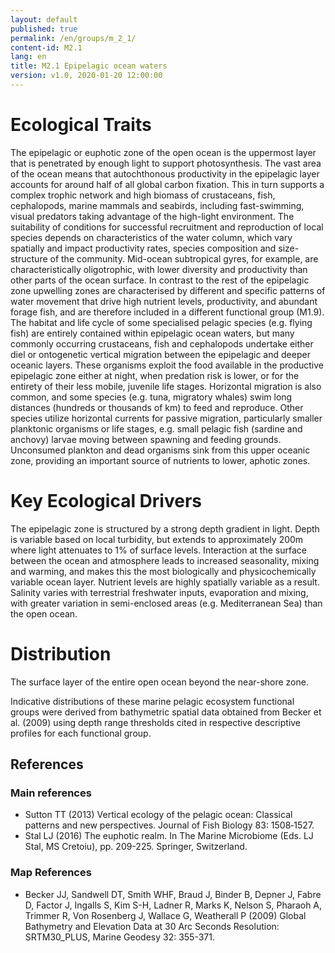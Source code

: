 ```yaml
---
layout: default
published: true
permalink: /en/groups/m_2_1/
content-id: M2.1
lang: en
title: M2.1 Epipelagic ocean waters
version: v1.0, 2020-01-20 12:00:00
---
```

# Ecological Traits

The epipelagic or euphotic zone of the open ocean is the uppermost layer that is penetrated by enough light to support photosynthesis. The vast area of the ocean means that autochthonous productivity in the epipelagic layer accounts for around half of all global carbon fixation. This in turn supports a complex trophic network and high biomass of crustaceans, fish, cephalopods, marine mammals and seabirds, including fast-swimming, visual predators taking advantage of the high-light environment. The suitability of conditions for successful recruitment and reproduction of local species depends on characteristics of the water column, which vary spatially and impact productivity rates, species composition and size-structure of the community. Mid-ocean subtropical gyres, for example, are characteristically oligotrophic, with lower diversity and productivity than other parts of the ocean surface. In contrast to the rest of the epipelagic zone upwelling zones are characterised by different and specific patterns of water movement that drive high nutrient levels, productivity, and abundant forage fish, and are therefore included in a different functional group (M1.9). The habitat and life cycle of some specialised pelagic species (e.g. flying fish) are entirely contained within epipelagic ocean waters, but many commonly occurring crustaceans, fish and cephalopods undertake either diel or ontogenetic vertical migration between the epipelagic and deeper oceanic layers. These organisms exploit the food available in the productive epipelagic zone either at night, when predation risk is lower, or for the entirety of their less mobile, juvenile life stages. Horizontal migration is also common, and some species (e.g. tuna, migratory whales) swim long distances (hundreds or thousands of km) to feed and reproduce. Other species utilize horizontal currents for passive migration, particularly smaller planktonic organisms or life stages, e.g. small pelagic fish (sardine and anchovy) larvae moving between spawning and feeding grounds. Unconsumed plankton and dead organisms sink from this upper oceanic zone, providing an important source of nutrients to lower, aphotic zones.

# Key Ecological Drivers

The epipelagic zone is structured by a strong depth gradient in light. Depth is variable based on local turbidity, but extends to approximately 200m where light attenuates to 1% of surface levels. Interaction at the surface between the ocean and atmosphere leads to increased seasonality, mixing and warming, and makes this the most biologically and physicochemically variable ocean layer. Nutrient levels are highly spatially variable as a result. Salinity varies with terrestrial freshwater inputs, evaporation and mixing, with greater variation in semi-enclosed areas (e.g. Mediterranean Sea) than the open ocean.

# Distribution

The surface layer of the entire open ocean beyond the near-shore zone.

Indicative distributions of these marine pelagic ecosystem functional groups were derived from bathymetric spatial data obtained from Becker et al. (2009) using depth range thresholds cited in respective descriptive profiles for each functional group.

## References
### Main references
* Sutton TT (2013) Vertical ecology of the pelagic ocean: Classical patterns and new perspectives. Journal of Fish Biology 83: 1508‐1527.
* Stal LJ (2016) The euphotic realm. In The Marine Microbiome (Eds. LJ Stal, MS Cretoiu), pp. 209-225. Springer, Switzerland.
### Map References
* Becker JJ, Sandwell DT, Smith WHF, Braud J, Binder B, Depner J, Fabre D, Factor J, Ingalls S, Kim S-H, Ladner R, Marks K, Nelson S, Pharaoh A, Trimmer R, Von Rosenberg J, Wallace G, Weatherall P (2009) Global Bathymetry and Elevation Data at 30 Arc Seconds Resolution: SRTM30_PLUS, Marine Geodesy 32: 355-371.
